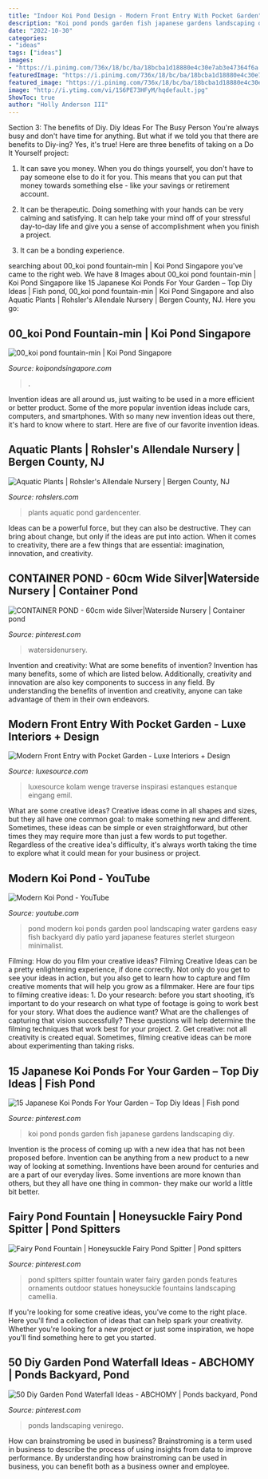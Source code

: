 ```yaml
---
title: "Indoor Koi Pond Design - Modern Front Entry With Pocket Garden"
description: "Koi pond ponds garden fish japanese gardens landscaping diy"
date: "2022-10-30"
categories:
- "ideas"
tags: ["ideas"]
images:
- "https://i.pinimg.com/736x/18/bc/ba/18bcba1d18880e4c30e7ab3e47364f6a.jpg"
featuredImage: "https://i.pinimg.com/736x/18/bc/ba/18bcba1d18880e4c30e7ab3e47364f6a.jpg"
featured_image: "https://i.pinimg.com/736x/18/bc/ba/18bcba1d18880e4c30e7ab3e47364f6a.jpg"
image: "http://i.ytimg.com/vi/1S6PE73HFyM/hqdefault.jpg"
ShowToc: true
author: "Holly Anderson III"
---
```



Section 3: The benefits of Diy.
Diy Ideas For The Busy Person
You're always busy and don't have time for anything. But what if we told you that there are benefits to Diy-ing? Yes, it's true! Here are three benefits of taking on a Do It Yourself project:

1. It can save you money. When you do things yourself, you don't have to pay someone else to do it for you. This means that you can put that money towards something else - like your savings or retirement account.

2. It can be therapeutic. Doing something with your hands can be very calming and satisfying. It can help take your mind off of your stressful day-to-day life and give you a sense of accomplishment when you finish a project.

3. It can be a bonding experience.

	

		
searching about 00_koi pond fountain-min | Koi Pond Singapore you've came to the right web. We have 8 Images about 00_koi pond fountain-min | Koi Pond Singapore like 15 Japanese Koi Ponds For Your Garden – Top Diy Ideas | Fish pond, 00_koi pond fountain-min | Koi Pond Singapore and also Aquatic Plants | Rohsler&#039;s Allendale Nursery | Bergen County, NJ. Here you go:
		
    
## 00_koi Pond Fountain-min | Koi Pond Singapore

<img loading=lazy src="http://koipondsingapore.com/wp-content/uploads/00_koi-pond-fountain-min-1.jpg" onerror="this.onerror=null;this.src='https://tse1.mm.bing.net/th?id=OIP.5UBanjE-ujxgvYQYcuYETgHaFS&amp;pid=15.1';" alt="00_koi pond fountain-min | Koi Pond Singapore">

_Source: koipondsingapore.com_

>. 

	

Invention ideas are all around us, just waiting to be used in a more efficient or better product. Some of the more popular invention ideas include cars, computers, and smartphones. With so many new invention ideas out there, it's hard to know where to start. Here are five of our favorite invention ideas.

    
## Aquatic Plants | Rohsler&#039;s Allendale Nursery | Bergen County, NJ

<img loading=lazy src="http://rohslers.com/gardencenter/wp-content/uploads/sites/2/2017/03/pond-plants.jpg" onerror="this.onerror=null;this.src='https://tse2.mm.bing.net/th?id=OIP._YutYsoOUUuRQwQ1B6cMXgEsCh&amp;pid=15.1';" alt="Aquatic Plants | Rohsler&#039;s Allendale Nursery | Bergen County, NJ">

_Source: rohslers.com_

>plants aquatic pond gardencenter. 

	

Ideas can be a powerful force, but they can also be destructive. They can bring about change, but only if the ideas are put into action. When it comes to creativity, there are a few things that are essential: imagination, innovation, and creativity.

    
## CONTAINER POND - 60cm Wide Silver|Waterside Nursery | Container Pond

<img loading=lazy src="https://i.pinimg.com/736x/fd/4b/70/fd4b702bd11c4cad22ade7c688827e65.jpg" onerror="this.onerror=null;this.src='https://tse2.mm.bing.net/th?id=OIP.CE1_klR2r_QP7JLZo5YArQHaHa&amp;pid=15.1';" alt="CONTAINER POND - 60cm wide Silver|Waterside Nursery | Container pond">

_Source: pinterest.com_

>watersidenursery. 

	

Invention and creativity: What are some benefits of invention?
Invention has many benefits, some of which are listed below. Additionally, creativity and innovation are also key components to success in any field. By understanding the benefits of invention and creativity, anyone can take advantage of them in their own endeavors.

    
## Modern Front Entry With Pocket Garden - Luxe Interiors + Design

<img loading=lazy src="https://sandowmedia.scene7.com/is/image/SandowMedia/1_91d42fe9-0e40-480c-ad90-58e4c4928656?fit=constrain&amp;wid=1200&amp;hei=627" onerror="this.onerror=null;this.src='https://tse1.mm.bing.net/th?id=OIP.mV_2N3kSpDSUfyLMNbF0WQAAAA&amp;pid=15.1';" alt="Modern Front Entry with Pocket Garden - Luxe Interiors + Design">

_Source: luxesource.com_

>luxesource kolam wenge traverse inspirasi estanques estanque eingang emil. 

	

What are some creative ideas?
Creative ideas come in all shapes and sizes, but they all have one common goal: to make something new and different. Sometimes, these ideas can be simple or even straightforward, but other times they may require more than just a few words to put together. Regardless of the creative idea's difficulty, it's always worth taking the time to explore what it could mean for your business or project.

    
## Modern Koi Pond - YouTube

<img loading=lazy src="http://i.ytimg.com/vi/1S6PE73HFyM/hqdefault.jpg" onerror="this.onerror=null;this.src='https://tse2.mm.bing.net/th?id=OIP.ZF4Ung4Bfi8B6-ApblnjngHaFj&amp;pid=15.1';" alt="Modern Koi Pond - YouTube">

_Source: youtube.com_

>pond modern koi ponds garden pool landscaping water gardens easy fish backyard diy patio yard japanese features sterlet sturgeon minimalist. 

	

Filming: How do you film your creative ideas?
Filming Creative Ideas can be a pretty enlightening experience, if done correctly. Not only do you get to see your ideas in action, but you also get to learn how to capture and film creative moments that will help you grow as a filmmaker. Here are four tips to filming creative ideas: 1. Do your research: before you start shooting, it’s important to do your research on what type of footage is going to work best for your story. What does the audience want? What are the challenges of capturing that vision successfully? These questions will help determine the filming techniques that work best for your project. 2. Get creative: not all creativity is created equal. Sometimes, filming creative ideas can be more about experimenting than taking risks.

    
## 15 Japanese Koi Ponds For Your Garden – Top Diy Ideas | Fish Pond

<img loading=lazy src="https://i.pinimg.com/736x/18/bc/ba/18bcba1d18880e4c30e7ab3e47364f6a.jpg" onerror="this.onerror=null;this.src='https://tse4.mm.bing.net/th?id=OIP.lBMKtw8bz7_NDiKAuiziuAHaLH&amp;pid=15.1';" alt="15 Japanese Koi Ponds For Your Garden – Top Diy Ideas | Fish pond">

_Source: pinterest.com_

>koi pond ponds garden fish japanese gardens landscaping diy. 

	

Invention is the process of coming up with a new idea that has not been proposed before. Invention can be anything from a new product to a new way of looking at something. Inventions have been around for centuries and are a part of our everyday lives. Some inventions are more known than others, but they all have one thing in common- they make our world a little bit better.

    
## Fairy Pond Fountain | Honeysuckle Fairy Pond Spitter | Pond Spitters

<img loading=lazy src="https://i.pinimg.com/736x/0d/48/92/0d48926b8b99f68bfaf4f94a80479451--pond-spitters-pond-fountains.jpg" onerror="this.onerror=null;this.src='https://tse4.mm.bing.net/th?id=OIP.lHd__ijrrKvm5pfPN9ghJgAAAA&amp;pid=15.1';" alt="Fairy Pond Fountain | Honeysuckle Fairy Pond Spitter | Pond spitters">

_Source: pinterest.com_

>pond spitters spitter fountain water fairy garden ponds features ornaments outdoor statues honeysuckle fountains landscaping camellia. 

	

If you're looking for some creative ideas, you've come to the right place. Here you'll find a collection of ideas that can help spark your creativity. Whether you're looking for a new project or just some inspiration, we hope you'll find something here to get you started.

    
## 50 Diy Garden Pond Waterfall Ideas - ABCHOMY | Ponds Backyard, Pond

<img loading=lazy src="https://i.pinimg.com/736x/8e/90/24/8e9024b892e85ae3ccf72d3cc2af35c6.jpg" onerror="this.onerror=null;this.src='https://tse4.mm.bing.net/th?id=OIP.PGnl5fn1IUsAU6fx98A7rwHaHa&amp;pid=15.1';" alt="50 Diy Garden Pond Waterfall Ideas - ABCHOMY | Ponds backyard, Pond">

_Source: pinterest.com_

>ponds landscaping venirego. 

	

How can brainstroming be used in business?
Brainstroming is a term used in business to describe the process of using insights from data to improve performance. By understanding how brainstroming can be used in business, you can benefit both as a business owner and employee.

